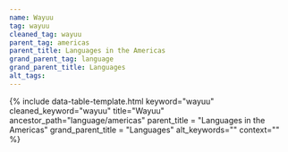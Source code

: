 ```yaml
---
name: Wayuu
tag: wayuu
cleaned_tag: wayuu
parent_tag: americas
parent_title: Languages in the Americas
grand_parent_tag: language
grand_parent_title: Languages
alt_tags: 
---
```


{% include data-table-template.html 
  keyword="wayuu" 
  cleaned_keyword="wayuu" 
  title="Wayuu"
  ancestor_path="language/americas" 
  parent_title = "Languages in the Americas"
  grand_parent_title = "Languages"
  alt_keywords=""
  context=""
%}


